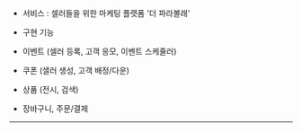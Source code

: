- 서비스 : 셀러들을 위한 마케팅 플랫폼 '더 파라볼래'
- 구현 기능

- 이벤트 (셀러 등록, 고객 응모, 이벤트 스케줄러)
- 쿠폰 (샐러 생성, 고객 배정/다운)
- 상품 (전시, 검색)
- 장바구니, 주문/결제
---
